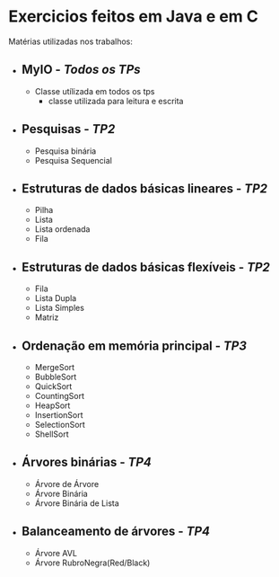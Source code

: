 # Exercicios feitos em Java e em C
  
  Matérias utilizadas nos trabalhos:
  
- ## MyIO - *Todos os TPs*<br>
  * Classe utílizada em todos os tps<br>
    - classe utilizada para leitura e escrita
  
- ## Pesquisas - *TP2*<br>
  * Pesquisa binária<br>
  * Pesquisa Sequencial<br>
  
- ## Estruturas de dados básicas lineares - *TP2*<br>
  * Pilha<br>
  * Lista<br>
  * Lista ordenada<br>
  * Fila<br>

- ## Estruturas de dados básicas flexíveis - *TP2* <br>
  * Fila<br> 
  * Lista Dupla<br>
  * Lista Simples<br>
  * Matriz<br>


- ## Ordenação em memória principal - *TP3*<br>
  * MergeSort<br>
  * BubbleSort<br>
  * QuickSort<br>
  * CountingSort<br>
  * HeapSort<br>
  * InsertionSort<br>
  * SelectionSort<br>
  * ShellSort<br>

- ## Árvores binárias - *TP4* <br>
  * Árvore de Árvore<br>
  * Árvore Binária<br>
  * Árvore Binária de Lista<br>
  
  
- ## Balanceamento de árvores - *TP4* <br>
  * Árvore AVL<br>
  * Árvore RubroNegra(Red/Black)<br>

